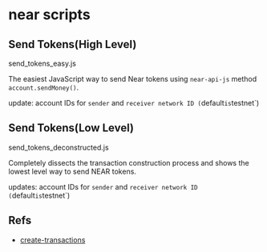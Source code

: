 # near scripts

## Send Tokens(High Level)

send_tokens_easy.js

The easiest JavaScript way to send Near tokens using `near-api-js` method `account.sendMoney()`.

update:
account IDs for `sender` and `receiver
network ID (`default` is `testnet`)

## Send Tokens(Low Level)

send_tokens_deconstructed.js

Completely dissects the transaction construction process and shows the lowest level way to send NEAR tokens.

updates:
account IDs for `sender` and `receiver
network ID (`default` is `testnet`)

## Refs

* [create-transactions](https://docs.near.org/docs/tutorials/create-transactions)
